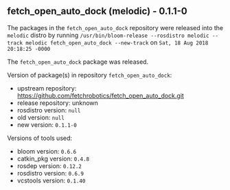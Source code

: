 ## fetch_open_auto_dock (melodic) - 0.1.1-0

The packages in the `fetch_open_auto_dock` repository were released into the `melodic` distro by running `/usr/bin/bloom-release --rosdistro melodic --track melodic fetch_open_auto_dock --new-track` on `Sat, 18 Aug 2018 20:18:25 -0000`

The `fetch_open_auto_dock` package was released.

Version of package(s) in repository `fetch_open_auto_dock`:

- upstream repository: https://github.com/fetchrobotics/fetch_open_auto_dock.git
- release repository: unknown
- rosdistro version: `null`
- old version: `null`
- new version: `0.1.1-0`

Versions of tools used:

- bloom version: `0.6.6`
- catkin_pkg version: `0.4.8`
- rosdep version: `0.12.2`
- rosdistro version: `0.6.9`
- vcstools version: `0.1.40`



